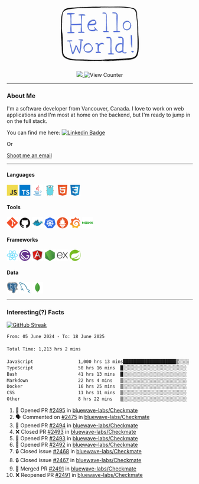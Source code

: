 <div align="center">
    <img src="./img/hello_world.webp" height="200px" width="">
    <div>
        <a href="https://www.linkedin.com/in/ajhollid">
            <img src="https://img.shields.io/badge/LinkedIn-blue"/>
        </a>
        <img src="https://komarev.com/ghpvc/?username=ajhollid&color=yellow" alt="View Counter">
    </div>
</div>

---

### About Me

I'm a software developer from Vancouver, Canada. I love to work on web applications and I'm most at home on the backend, but I'm ready to jump in on the full stack.

You can find me here: [![Linkedin Badge](https://img.shields.io/badge/-ajhollid-blue?style=flat&logo=Linkedin&logoColor=white)](https://www.linkedin.com/in/ajhollid)

Or

[Shoot me an email](mailto:ajhollid@gmail.com)

---

#### Languages

<div>
    <img src="./img/devicons/javascript-original.svg" width=30 height=30 alt="JavaScript">
    <img src="/img/devicons/typescript-original.svg" width=30 height=30 alt="TypeScript">
    <img src="./img/devicons/java-original.svg" width=30 height=30 alt="Java">
    <img src="./img/devicons/go-original.svg" width=30 height=30 alt="Golang">
    <img src="./img/devicons/html5-original.svg" width=30 height=30 alt="HTML 5">
    <img src="./img/devicons/css3-original.svg" width=30 height=30 alt="CSS 3">
</div>

#### Tools

<div>
    <img src="./img/devicons/git-original.svg" width=30 height=30 alt="Git">
    <img src="./img/devicons/github-original.svg" width=30 height=30 alt="Github">
    <img src="./img/devicons/docker-original.svg" width=30 
    height=30 alt="Docker">
    <img src="./img/devicons/kubernetes-original.svg" width=30 height=30 alt="K8">
    <img src="./img/devicons/prometheus-original.svg" width=30 height=30 alt="Prometheus">
    <img src="./img/devicons/grafana-original.svg" width=30 height=30 alt="Grafana">
    <img src="./img/devicons/nginx-original.svg" width=30 height=30 alt="Nginx">
</div>

#### Frameworks

<div>
    <img src="./img/devicons/react-original.svg" width=30 height=30 alt="React">
    <img src="./img/devicons/gatsby-original.svg" width=30 height=30 alt="Gatsby">
    <img src="./img/devicons/angularjs-original.svg" width=30 height=30 alt="AngularJS">
    <img src="./img/devicons/nodejs-original.svg" width=30 height=30 alt="NodeJS">
    <img src="./img/devicons/express-original.svg" width=30 height=30 alt="Express">
    <img src="./img/devicons/spring-original.svg" width=30 height=30 alt="Spring">
</div>

#### Data

<div>
    <img src="./img/devicons/postgresql-original.svg" width=30 height=30 alt="Postgresql">
    <img src="./img/devicons/mysql-original.svg" width=30 height=30 alt="Mysql">
    <img src="./img/devicons/mongodb-original.svg" width=30 height=30 alt="MongoDB">
</div>

---

### Interesting(?) Facts

[![GitHub Streak](http://github-readme-streak-stats.herokuapp.com?user=ajhollid)](https://git.io/streak-stats)

 <!--START_SECTION:waka-->

```txt
From: 05 June 2024 - To: 18 June 2025

Total Time: 1,213 hrs 2 mins

JavaScript                 1,000 hrs 13 mins████████████████████▒░░░░   81.89 %
TypeScript                 50 hrs 16 mins  █░░░░░░░░░░░░░░░░░░░░░░░░   04.12 %
Bash                       41 hrs 13 mins  █░░░░░░░░░░░░░░░░░░░░░░░░   03.37 %
Markdown                   22 hrs 4 mins   ▒░░░░░░░░░░░░░░░░░░░░░░░░   01.81 %
Docker                     16 hrs 25 mins  ▒░░░░░░░░░░░░░░░░░░░░░░░░   01.34 %
CSS                        11 hrs 11 mins  ▒░░░░░░░░░░░░░░░░░░░░░░░░   00.92 %
Other                      8 hrs 22 mins   ▒░░░░░░░░░░░░░░░░░░░░░░░░   00.69 %
```

<!--END_SECTION:waka-->


<!--START_SECTION:activity-->
1. 💪 Opened PR [#2495](https://github.com/bluewave-labs/Checkmate/pull/2495) in [bluewave-labs/Checkmate](https://github.com/bluewave-labs/Checkmate)
2. 🗣 Commented on [#2475](https://github.com/bluewave-labs/Checkmate/pull/2475#issuecomment-2989828452) in [bluewave-labs/Checkmate](https://github.com/bluewave-labs/Checkmate)
3. 💪 Opened PR [#2494](https://github.com/bluewave-labs/Checkmate/pull/2494) in [bluewave-labs/Checkmate](https://github.com/bluewave-labs/Checkmate)
4. ❌ Closed PR [#2493](https://github.com/bluewave-labs/Checkmate/pull/2493) in [bluewave-labs/Checkmate](https://github.com/bluewave-labs/Checkmate)
5. 💪 Opened PR [#2493](https://github.com/bluewave-labs/Checkmate/pull/2493) in [bluewave-labs/Checkmate](https://github.com/bluewave-labs/Checkmate)
6. 💪 Opened PR [#2492](https://github.com/bluewave-labs/Checkmate/pull/2492) in [bluewave-labs/Checkmate](https://github.com/bluewave-labs/Checkmate)
7. 🔒 Closed issue [#2468](https://github.com/bluewave-labs/Checkmate/issues/2468) in [bluewave-labs/Checkmate](https://github.com/bluewave-labs/Checkmate)
8. 🔒 Closed issue [#2467](https://github.com/bluewave-labs/Checkmate/issues/2467) in [bluewave-labs/Checkmate](https://github.com/bluewave-labs/Checkmate)
9. 🎉 Merged PR [#2491](https://github.com/bluewave-labs/Checkmate/pull/2491) in [bluewave-labs/Checkmate](https://github.com/bluewave-labs/Checkmate)
10. ❌ Reopened PR [#2491](https://github.com/bluewave-labs/Checkmate/pull/2491) in [bluewave-labs/Checkmate](https://github.com/bluewave-labs/Checkmate)
<!--END_SECTION:activity-->
